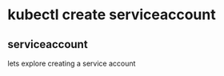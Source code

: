 # kubectl create serviceaccount

## serviceaccount

lets explore creating a service account

``` shell

```